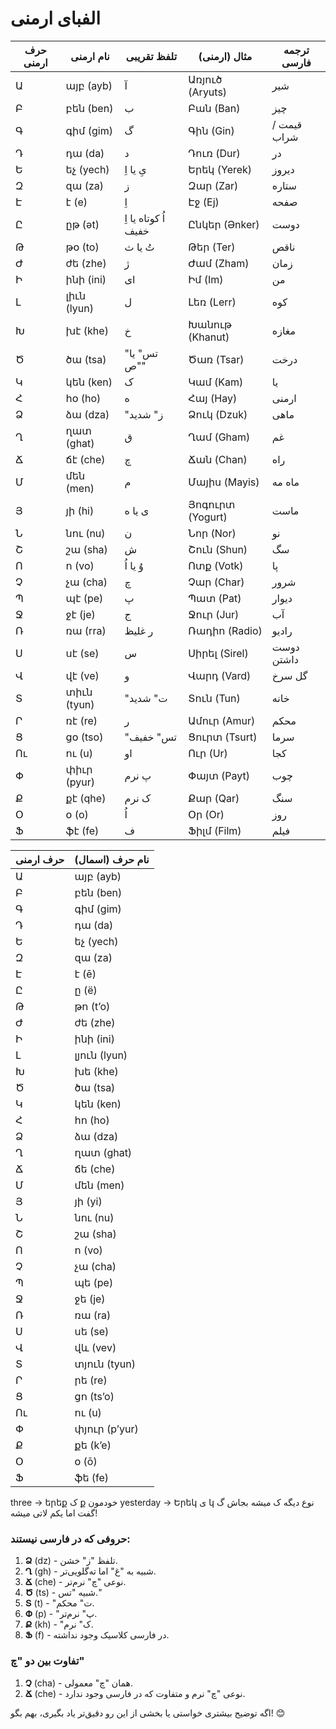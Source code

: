 
# الفبای ارمنی

| حرف ارمنی | نام ارمنی   | تلفظ تقریبی         | مثال (ارمنی)     | ترجمه فارسی |
| --------- | ----------- | ------------------- | ---------------- | ----------- |
| Ա         | այբ (ayb)   | آ                   | Առյուծ (Aryuts)  | شیر         |
| Բ         | բեն (ben)   | ب                   | Բան (Ban)        | چیز         |
| Գ         | գիմ (gim)   | گ                   | Գին (Gin)        | قیمت / شراب |
| Դ         | դա (da)     | د                   | Դուռ (Dur)       | در          |
| Ե         | եչ (yech)   | یِ یا اِ            | Երեկ (Yerek)     | دیروز       |
| Զ         | զա (za)     | ز                   | Զար (Zar)        | ستاره       |
| Է         | է (e)       | اِ                  | Էջ (Ej)          | صفحه        |
| Ը         | ըթ (ət)     | اُ کوتاه یا اِ خفیف | Ընկեր (Ənker)    | دوست        |
| Թ         | թօ (to)     | تُ یا ث             | Թեր (Ter)        | ناقص        |
| Ժ         | ժե (zhe)    | ژ                   | Ժամ (Zham)       | زمان        |
| Ի         | ինի (ini)   | ای                  | Իմ (Im)          | من          |
| Լ         | լիւն (lyun) | ل                   | Լեռ (Lerr)       | کوه         |
| Խ         | խէ (khe)    | خ                   | Խանութ (Khanut)  | مغازه       |
| Ծ         | ծա (tsa)    | "تس" یا "ص"         | Ծառ (Tsar)       | درخت        |
| Կ         | կեն (ken)   | ک                   | Կամ (Kam)        | یا          |
| Հ         | հօ (ho)     | ه                   | Հայ (Hay)        | ارمنی       |
| Ձ         | ձա (dza)    | "ز" شدید            | Ձուկ (Dzuk)      | ماهی        |
| Ղ         | ղատ (ghat)  | ق                   | Ղամ (Gham)       | غم          |
| Ճ         | ճէ (che)    | چ                   | Ճան (Chan)       | راه         |
| Մ         | մեն (men)   | م                   | Մայիս (Mayis)    | ماه مه      |
| Յ         | յի (hi)     | ی یا ه              | Յոգուրտ (Yogurt) | ماست        |
| Ն         | նու (nu)    | ن                   | Նոր (Nor)        | نو          |
| Շ         | շա (sha)    | ش                   | Շուն (Shun)      | سگ          |
| Ո         | ո (vo)      | وُ یا اُ            | Ոտք (Votk)       | پا          |
| Չ         | չա (cha)    | چ                   | Չար (Char)       | شرور        |
| Պ         | պէ (pe)     | پ                   | Պատ (Pat)        | دیوار       |
| Ջ         | ջէ (je)     | ج                   | Ջուր (Jur)       | آب          |
| Ռ         | ռա (rra)    | ر غلیظ              | Ռադիո (Radio)    | رادیو       |
| Ս         | սէ (se)     | س                   | Սիրել (Sirel)    | دوست داشتن  |
| Վ         | վէ (ve)     | و                   | Վարդ (Vard)      | گل سرخ      |
| Տ         | տիւն (tyun) | "ت" شدید            | Տուն (Tun)       | خانه        |
| Ր         | ռէ (re)     | ر                   | Ամուր (Amur)     | محکم        |
| Ց         | ցօ (tso)    | "تس" خفیف           | Ցուրտ (Tsurt)    | سرما        |
| Ու        | ու (u)      | او                  | Ուր (Ur)         | کجا         |
| Փ         | փիւր (pyur) | پ نرم               | Փայտ (Payt)      | چوب         |
| Ք         | քէ (qhe)    | ک نرم               | Քար (Qar)        | سنگ         |
| Օ         | օ (o)       | اُ                  | Օր (Or)          | روز         |
| Ֆ         | ֆէ (fe)     | ف                   | Ֆիլմ (Film)      | فیلم        |

| حرف ارمنی | نام حرف (اسمال) |
| --------- | --------------- |
| Ա         | այբ (ayb)       |
| Բ         | բեն (ben)       |
| Գ         | գիմ (gim)       |
| Դ         | դա (da)         |
| Ե         | եչ (yech)       |
| Զ         | զա (za)         |
| Է         | է (ē)           |
| Ը         | ը (ë)           |
| Թ         | թո (t’o)        |
| Ժ         | ժե (zhe)        |
| Ի         | ինի (ini)       |
| Լ         | լյուն (lyun)    |
| Խ         | խե (khe)        |
| Ծ         | ծա (tsa)        |
| Կ         | կեն (ken)       |
| Հ         | հո (ho)         |
| Ձ         | ձա (dza)        |
| Ղ         | ղատ (ghat)      |
| Ճ         | ճե (che)        |
| Մ         | մեն (men)       |
| Յ         | յի (yi)         |
| Ն         | նու (nu)        |
| Շ         | շա (sha)        |
| Ո         | ո (vo)          |
| Չ         | չա (cha)        |
| Պ         | պե (pe)         |
| Ջ         | ջե (je)         |
| Ռ         | ռա (ra)         |
| Ս         | սե (se)         |
| Վ         | վև (vev)        |
| Տ         | տյուն (tyun)    |
| Ր         | րե (re)         |
| Ց         | ցո (ts’o)       |
| Ու        | ու (u)          |
| Փ         | փյուր (p’yur)   |
| Ք         | քե (k’e)        |
| Օ         | օ (ō)           |
| Ֆ         | ֆե (fe)         |



three -> երեք
ک ք خودمون
yesterday -> Երեկ
ی կ نوع دیگه ک میشه بجاش گ گفت اما یکم لاتی میشه!

### حروفی که در فارسی نیستند:

1. **Ձ** (dz) - تلفظ "ز" خشن.
2. **Ղ** (gh) - شبیه به "غ" اما ته‌گلویی‌تر.
3. **Ճ** (che) - نوعی "چ" نرم‌تر.
4. **Ծ** (ts) - شبیه "تس."
5. **Տ** (t) - "ت" محکم.
6. **Փ** (p) - "پ" نرم‌تر.
7. **Ք** (kh) - "ک" نرم.
8. **Ֆ** (f) - در فارسی کلاسیک وجود نداشته.

### تفاوت بین دو "چ"

1. **Չ** (cha) - همان "چ" معمولی.
2. **Ճ** (che) - نوعی "چ" نرم و متفاوت که در فارسی وجود ندارد.

اگه توضیح بیشتری خواستی یا بخشی از این رو دقیق‌تر یاد بگیری، بهم بگو! 😊